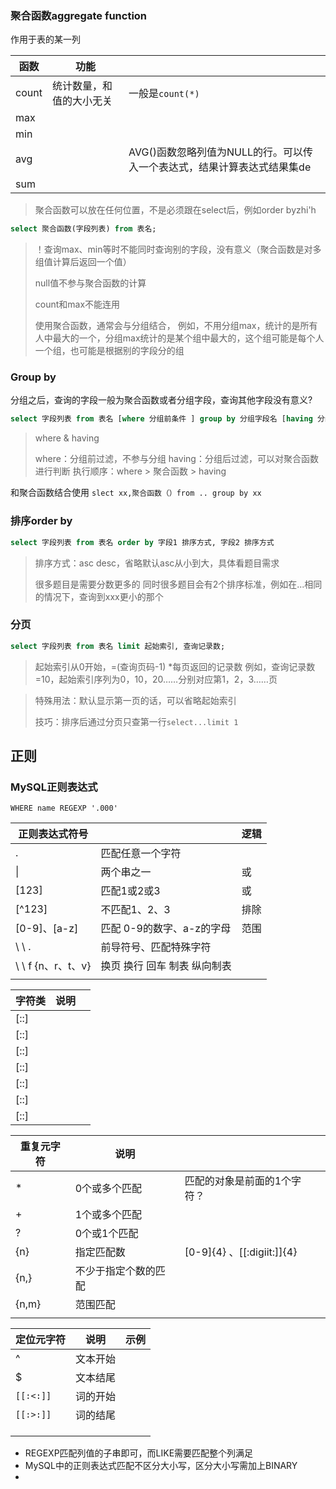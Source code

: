 ### 聚合函数aggregate function

作用于表的某一列

| 函数  | 功能                     |                                                              |
| ----- | ------------------------ | ------------------------------------------------------------ |
| count | 统计数量，和值的大小无关 | 一般是`count(*)`                                             |
| max   |                          |                                                              |
| min   |                          |                                                              |
| avg   |                          | AVG()函数忽略列值为NULL的行。可以传入一个表达式，结果计算表达式结果集de |
| sum   |                          |                                                              |

> 聚合函数可以放在任何位置，不是必须跟在select后，例如order byzhi'h

```sql
select 聚合函数(字段列表) from 表名;
```

> ！查询max、min等时不能同时查询别的字段，没有意义（聚合函数是对多组值计算后返回一个值）
>
> null值不参与聚合函数的计算
>
> count和max不能连用
>
> 使用聚合函数，通常会与分组结合，
> 例如，不用分组max，统计的是所有人中最大的一个，分组max统计的是某个组中最大的，这个组可能是每个人一个组，也可能是根据别的字段分的组

### Group by

分组之后，查询的字段一般为聚合函数或者分组字段，查询其他字段没有意义?

```sql
select 字段列表 from 表名 [where 分组前条件 ] group by 分组字段名 [having 分组后过滤条件];
```

> where & having
>
> where：分组前过滤，不参与分组
> having：分组后过滤，可以对聚合函数进行判断
> 执行顺序：where > 聚合函数 > having

和聚合函数结合使用
`slect xx,聚合函数（）from .. group by xx`

### 排序order by

 ``` sql
 select 字段列表 from 表名 order by 字段1 排序方式, 字段2 排序方式
 ```

> 排序方式：asc desc，省略默认asc从小到大，具体看题目需求
>
> 很多题目是需要分数更多的
> 同时很多题目会有2个排序标准，例如在...相同的情况下，查询到xxx更小的那个

### 分页

```sql
select 字段列表 from 表名 limit 起始索引, 查询记录数;
```

> 起始索引从0开始，=(查询页码-1) *每页返回的记录数
> 例如，查询记录数=10，起始索引序列为0，10，20……分别对应第1，2，3……页



>  特殊用法：默认显示第一页的话，可以省略起始索引
>
> 技巧：排序后通过分页只查第一行`select...limit 1`

## 正则

### MySQL正则表达式

```Mysql	
WHERE name REGEXP '.000'
```

| 正则表达式符号     |                              | 逻辑 |
| ------------------ | ---------------------------- | ---- |
| .                  | 匹配任意一个字符             |      |
| \|                 | 两个串之一                   | 或   |
| [123]              | 匹配1或2或3                  | 或   |
| [^123]             | 不匹配1、2、3                | 排除 |
| [0-9]、[a-z]       | 匹配 0-9的数字、a-z的字母    | 范围 |
| \ \ .              | 前导符号、匹配特殊字符       |      |
| \ \ f {n、r、t、v} | 换页 换行 回车 制表 纵向制表 |      |
|                    |                              |      |

| 字符类 | 说明 |      |
| ------ | ---- | ---- |
| [::]   |      |      |
| [::]   |      |      |
| [::]   |      |      |
| [::]   |      |      |
| [::]   |      |      |
| [::]   |      |      |
| [::]   |      |      |

| 重复元字符 | 说明                 |                             |
| ---------- | -------------------- | --------------------------- |
| *          | 0个或多个匹配        | 匹配的对象是前面的1个字符？ |
| +          | 1个或多个匹配        |                             |
| ?          | 0个或1个匹配         |                             |
| {n}        | 指定匹配数           | [0-9]{4} 、[[:digiit:]]{4}  |
| {n,}       | 不少于指定个数的匹配 |                             |
| {n,m}      | 范围匹配             |                             |
|            |                      |                             |

| 定位元字符 | 说明     | 示例 |
| ---------- | -------- | ---- |
| ^          | 文本开始 |      |
| $          | 文本结尾 |      |
| `[[:<:]]`  | 词的开始 |      |
| `[[:>:]]`  | 词的结尾 |      |
|            |          |      |
|            |          |      |
|            |          |      |



- REGEXP匹配列值的子串即可，而LIKE需要匹配整个列满足
- MySQL中的正则表达式匹配不区分大小写，区分大小写需加上BINARY
- 
